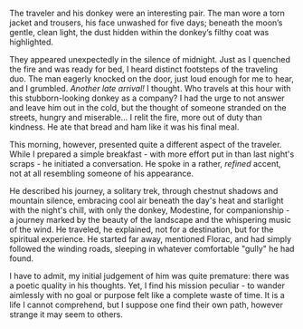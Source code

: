 The traveler and his donkey were an interesting pair. The man wore a torn jacket and trousers, his face unwashed for five days; beneath the moon’s gentle, clean light, the dust hidden within the donkey’s filthy coat was highlighted.

They appeared unexpectedly in the silence of midnight. Just as I quenched the fire and was ready for bed, I heard distinct footsteps of the traveling duo. The man eagerly knocked on the door, just loud enough for me to hear, and I grumbled. *Another late arrival!* I thought. Who travels at this hour with this stubborn-looking donkey as a company? I had the urge to not answer and leave him out in the cold, but the thought of someone stranded on the streets, hungry and miserable... I relit the fire, more out of duty than kindness. He ate that bread and ham like it was his final meal.

This morning, however, presented quite a different aspect of the traveler. While I prepared a simple breakfast - with more effort put in than last night's scraps - he initiated a conversation. He spoke in a rather, *refined* accent, not at all resembling someone of his appearance.

He described his journey, a solitary trek, through chestnut shadows and mountain silence, embracing cool air beneath the day's heat and starlight with the night's chill, with only the donkey, Modestine, for companionship - a journey marked by the beauty of the landscape and the whispering music of the wind. He traveled, he explained, not for a destination, but for the spiritual experience. He started far away, mentioned Florac, and had simply followed the winding roads, sleeping in whatever comfortable "gully" he had found.

I have to admit, my initial judgement of him was quite premature: there was a poetic quality in his thoughts. Yet, I find his mission peculiar - to wander aimlessly with no goal or purpose felt like a complete waste of time. It is a life I cannot comprehend, but I suppose one find their own path, however strange it may seem to others. 